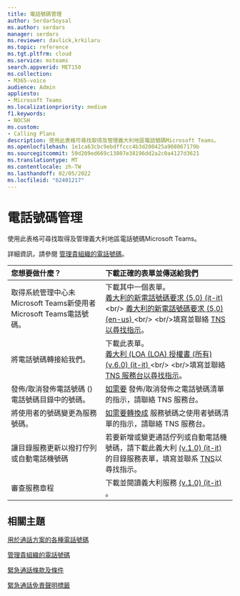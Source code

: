 ```yaml
---
title: 電話號碼管理
author: SerdarSoysal
ms.author: serdars
manager: serdars
ms.reviewer: davlick,krkilaru
ms.topic: reference
ms.tgt.pltfrm: cloud
ms.service: msteams
search.appverid: MET150
ms.collection:
- M365-voice
audience: Admin
appliesto:
- Microsoft Teams
ms.localizationpriority: medium
f1.keywords:
- NOCSH
ms.custom:
- Calling Plans
description: 使用此表格可尋找取得及管理義大利地區電話號碼Microsoft Teams。
ms.openlocfilehash: 1e1ca63cbc9ebdffccc4b3d200425a908067179b
ms.sourcegitcommit: 59d209ed669c13807e38196dd2a2c0a4127d3621
ms.translationtype: MT
ms.contentlocale: zh-TW
ms.lasthandoff: 02/05/2022
ms.locfileid: "62401217"
---
```

# <a name="phone-number-management-for-italy"></a>電話號碼管理

使用此表格可尋找取得及管理義大利地區電話號碼Microsoft Teams。
  
詳細資訊，請參閱 [管理貴組織的電話號碼](manage-phone-numbers-for-your-organization.md)。
  
|**您想要做什麼？**|**下載正確的表單並傳送給我們**|
|:-----|:-----|
|取得系統管理中心未Microsoft Teams新使用者Microsoft Teams電話號碼。   <br/> |下載其中一個表單。 <br>  [義大利的新電話號碼要求 (5.0)  (it-it) ](https://download.microsoft.com/download/7/2/7/727217df-80e4-4ff5-b9ed-65b84cdceba6/new-phone-number-request-for-italy-(v.5.0)-(it-it).pdf) <br/>  [義大利的新電話號碼要求 (5.0)  (en-us) ](https://download.microsoft.com/download/4/1/7/417d2578-3686-4530-87ea-e9f36e8653c1/new-phone-number-request-for-italy-(v.5.0)-(en-us).pdf)<br/>  <br/>填寫並聯絡 [TNS 以尋找指示](contact-tns-service-desk.md)。 |
|將電話號碼轉接給我們。  <br/> | 下載此表單。 <br/>[義大利 (LOA (LOA) 授權書 (所有)  (v.6.0)  (it-it) ](https://download.microsoft.com/download/e/8/a/e8a20665-cbea-4f15-a50c-b8e1f6ef352d/letter-of-authorization-(loa)-for-italy-(all-numbers)-(v.6.0)-(it-it).pdf) <br/> <br/>填寫並聯絡 [TNS 服務台以尋找指示](contact-tns-service-desk.md)。 |
|發佈/取消發佈電話號碼 () 電話號碼目錄中的號碼。  <br/> |[如需要](contact-tns-service-desk.md) 發佈/取消發佈之電話號碼清單的指示，請聯絡 TNS 服務台。      <br/> |
|將使用者的號碼變更為服務號碼。  <br/> |[如需要轉換成](contact-tns-service-desk.md) 服務號碼之使用者號碼清單的指示，請聯絡 TNS 服務台。 <br/> |
|讓目錄服務更新以撥打佇列或自動電話機號碼|若要新增或變更通話佇列或自動電話機號碼，請下載此義大利 [ (v.1.0)  (it-it) ](https://github.com/MicrosoftDocs/OfficeDocs-SkypeForBusiness/blob/live/Teams/downloads/directory-services-form-for-italy-(v.1.0)-(it-it).pdf?raw=true)的目錄服務表單，填寫並聯系 [TNS](contact-tns-service-desk.md)以尋找指示。 |
|審查服務章程| 下載並閱讀義大利服務 [ (v.1.0)  (it-it) ](https://github.com/MicrosoftDocs/OfficeDocs-SkypeForBusiness/blob/live/Teams/downloads/charter-of-services-for-italy-(v.1.0)-(it-it).pdf?raw=true)。 |

## <a name="related-topics"></a>相關主題

[用於通話方案的各種電話號碼](../different-kinds-of-phone-numbers-used-for-calling-plans.md)

[管理貴組織的電話號碼](manage-phone-numbers-for-your-organization.md)

[緊急通話條款及條件](../emergency-calling-terms-and-conditions.md)
  
[緊急通話免責聲明標籤](https://download.microsoft.com/download/a/8/0/a807c43d-2177-4fe0-8732-86b3784ae6e5/emergency-calling-label-(en-us)-(v.1.0).zip)
